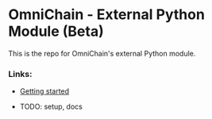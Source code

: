 # OmniChain - External Python Module (Beta)

This is the repo for OmniChain's external Python module.

### Links:

-   [Getting started](https://omnichain.zenoverflow.com)

-   TODO: setup, docs
